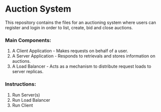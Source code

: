 # Auction System
This repository contains the files for an auctioning system where users can register and login in order to list, create, bid and close auctions. 

### Main Components:

1) A Client Application - Makes requests on behalf of a user.
2) A Server Application - Responds to retrievals and stores information on auctions.
3) A Load Balancer - Acts as a mechanism to distribute request loads to server replicas.

### Instructions:
1) Run Server(s)
2) Run Load Balancer
3) Run Client